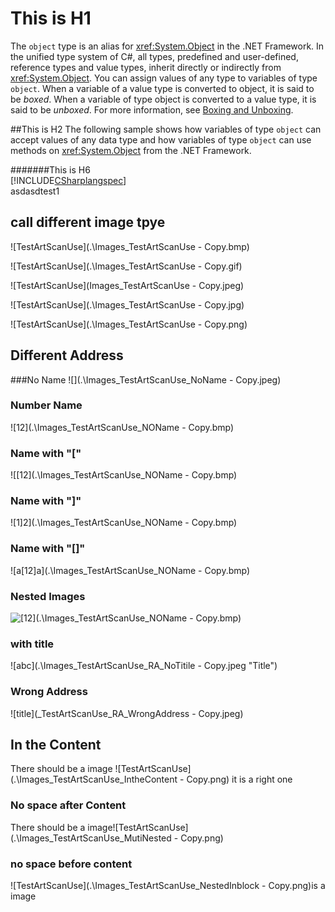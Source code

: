  # This is H1
The  `object` type is an alias for <xref:System.Object> in the .NET Framework. In the unified type system of C#, all types, predefined and user-defined, reference types and value types, inherit directly or indirectly from <xref:System.Object>. You can assign values of any type to variables of type `object`. When a variable of a value type is converted to object, it is said to be *boxed*. When a variable of type object is converted to a value type, it is said to be *unboxed*. For more information, see [Boxing and Unboxing](../../../csharp/programming-guide/types/boxing-and-unboxing.md).  
  
##This is H2
 The following sample shows how variables of type `object` can accept values of any data type and how variables of type `object` can use methods on <xref:System.Object> from the .NET Framework.  
  
#######This is H6  
 [!INCLUDE[CSharplangspec](~/includes/csharplangspec-md.md)]  
asdasdtest1

## call different image tpye

![TestArtScanUse](.\Images\_TestArtScanUse - Copy.bmp)

![TestArtScanUse](.\Images\_TestArtScanUse - Copy.gif)

![TestArtScanUse](Images\_TestArtScanUse - Copy.jpeg)

![TestArtScanUse](.\Images\_TestArtScanUse - Copy.jpg)

![TestArtScanUse](.\Images\_TestArtScanUse - Copy.png)

## Different Address
###No Name
![](.\Images\_TestArtScanUse_NoName - Copy.jpeg)

### Number Name
![12](.\Images\_TestArtScanUse_NOName - Copy.bmp)

### Name with "["
![[12](.\Images\_TestArtScanUse_NOName - Copy.bmp)

### Name with "]"
![1]2](.\Images\_TestArtScanUse_NOName - Copy.bmp)

### Name with "[]"
![a[12]a](.\Images\_TestArtScanUse_NOName - Copy.bmp)

### Nested Images
![[12](.\Images\_TestArtScanUse_NOName - Copy.bmp)](.\Images\Hydrangeas.jpg)

### with title
![abc](.\Images\_TestArtScanUse_RA_NoTitile - Copy.jpeg  "Title")

### Wrong Address
![title](_TestArtScanUse_RA_WrongAddress - Copy.jpeg)


## In the Content
There should be a image ![TestArtScanUse](.\Images\_TestArtScanUse_IntheContent - Copy.png) it is a right one

### No space after Content
There should be a image![TestArtScanUse](.\Images\_TestArtScanUse_MutiNested - Copy.png)

### no space before content 

![TestArtScanUse](.\Images\_TestArtScanUse_NestedInblock - Copy.png)is a image

